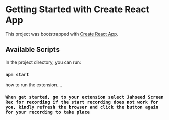 # Getting Started with Create React App

This project was bootstrapped with [Create React App](https://github.com/facebook/create-react-app).

## Available Scripts

In the project directory, you can run:
### `npm start`  


how to run the extension....

### `When get started, go to your extension select Jahseed Screen Rec for recording if the start recording does not work for you, kindly refresh the browser and click the button again for your recording to take place`  